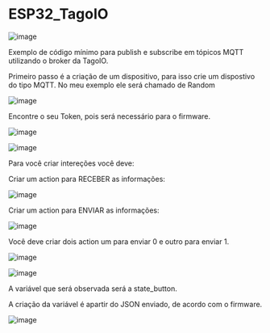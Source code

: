 # ESP32_TagoIO

![image](https://github.com/VictorRavani/ESP32_TagoIO/assets/101602056/871cbd90-267d-4ade-98a0-704c075542bc)

Exemplo de código mínimo para publish e subscribe em tópicos MQTT utilizando o broker da TagoIO.

Primeiro passo é a criação de um dispositivo, para isso crie um dispostivo do tipo MQTT. No meu exemplo ele será chamado de Random

![image](https://github.com/VictorRavani/ESP32_TagoIO/assets/101602056/f9938d66-7ab2-4a63-8532-ab83f8a34f15)

Encontre o seu Token, pois será necessário para o firmware.

![image](https://github.com/VictorRavani/ESP32_TagoIO/assets/101602056/4a192696-3993-4408-9177-28450f19d346)

![image](https://github.com/VictorRavani/ESP32_TagoIO/assets/101602056/d99a8500-2e60-413c-a5df-5a352876fd47)

Para você criar intereções você deve:

Criar um action para RECEBER as informações:

![image](https://github.com/VictorRavani/ESP32_TagoIO/assets/101602056/2edf1ede-fbad-482c-8845-bd82bb98716e)

Criar um action para ENVIAR as informações:

![image](https://github.com/VictorRavani/ESP32_TagoIO/assets/101602056/1eeed2e7-0ba5-44fb-bb6b-87c31f8cf68b)

Você deve criar dois action um para enviar 0 e outro para enviar 1.

![image](https://github.com/VictorRavani/ESP32_TagoIO/assets/101602056/61b7f4f1-9ed8-4158-be8e-44975560630f)


![image](https://github.com/VictorRavani/ESP32_TagoIO/assets/101602056/18239206-208e-44b4-af99-39e504e8a65c)

A variável que será observada será a state_button.

A criação da variável é apartir do JSON enviado, de acordo com o firmware.

![image](https://github.com/VictorRavani/ESP32_TagoIO/assets/101602056/13e65349-f9c8-4324-b0af-a90b6c387981)

